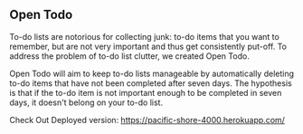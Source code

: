 Open Todo
---

To-do lists are notorious for collecting junk: to-do items that you want to remember, but are not very important and thus get consistently put-off. To address the problem of to-do list clutter, we created Open Todo. 

Open Todo will aim to keep to-do lists manageable by automatically deleting to-do items that have not been completed after seven days. The hypothesis is that if the to-do item is not important enough to be completed in seven days, it doesn't belong on your to-do list. 

Check Out Deployed version: https://pacific-shore-4000.herokuapp.com/